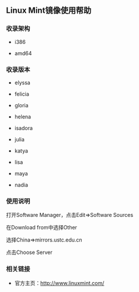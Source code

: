---
---

## Linux Mint镜像使用帮助

### 收录架构

  + i386

  + amd64

### 收录版本

  + elyssa

  + felicia

  + gloria

  + helena

  + isadora

  + julia

  + katya

  + lisa

  + maya

  + nadia

### 使用说明

打开Software Manager，点击Edit⇒Software Sources 

在Download from中选择Other 

选择China⇒mirrors.ustc.edu.cn 

点击Choose Server 

### 相关链接

  + 官方主页：<http://www.linuxmint.com/>
